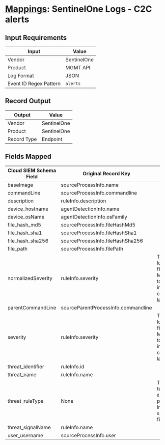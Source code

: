# [Mappings](README.md): SentinelOne Logs - C2C alerts

## Input Requirements

|Input|Value|
|-----|-----|
|Vendor|SentinelOne|
|Product|MGMT API|
|Log Format|JSON|
|Event ID Regex Pattern|`alerts`|

## Record Output

|Output|Value|
|------|-----|
|Vendor|SentinelOne|
|Product|SentinelOne|
|Record Type|Endpoint|

## Fields Mapped

|Cloud SIEM Schema Field|Original Record Key|Notes|
|-----------------------|-------------------|-----|
|baseImage|sourceProcessInfo.name||
|commandLine|sourceProcessInfo.commandline||
|description|ruleInfo.description||
|device_hostname|agentDetectionInfo.name||
|device_osName|agentDetectionInfo.osFamily||
|file_hash_md5|sourceProcessInfo.fileHashMd5||
|file_hash_sha1|sourceProcessInfo.fileHashSha1||
|file_hash_sha256|sourceProcessInfo.fileHashSha256||
|file_path|sourceProcessInfo.filePath||
|normalizedSeverity|ruleInfo.severity|This is a lookup field. More info to come in the catalog later...|
|parentCommandLine|sourceParentProcessInfo.commandline||
|severity|ruleInfo.severity|This is a lookup field. More info to come in the catalog later...|
|threat_identifier|ruleInfo.id||
|threat_name|ruleInfo.name||
|threat_ruleType|None|The static text `direct` is populated in this schema field.|
|threat_signalName|ruleInfo.name||
|user_username|sourceProcessInfo.user||

